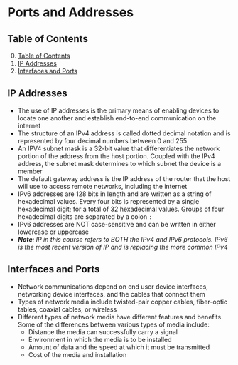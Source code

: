 # Ports and Addresses

## Table of Contents

0. [Table of Contents](#table-of-contents)
1. [IP Addresses](#ip-addresses)
2. [Interfaces and Ports](#interfaces-and-ports)

## IP Addresses

- The use of IP addresses is the primary means of enabling devices to locate one another and establish end-to-end communication on the internet
- The structure of an IPv4 address is called dotted decimal notation and is represented by four decimal numbers between 0 and 255
- An IPV4 subnet mask is a 32-bit value that differentiates the network portion of the address from the host portion. Coupled with the IPv4 address, the subnet mask determines to which subnet the device is a member
- The default gateway address is the IP address of the router that the host will use to access remote networks, including the internet
- IPv6 addresses are 128 bits in length and are written as a string of hexadecimal values. Every four bits is represented by a single hexadecimal digit; for a total of 32 hexadecimal values. Groups of four hexadecimal digits are separated by a colon `:`
- IPv6 addresses are NOT case-sensitive and can be written in either lowercase or uppercase
- ***Note**: IP in this course refers to BOTH the IPv4 and IPv6 protocols. IPv6 is the most recent version of IP and is replacing the more common IPv4*

## Interfaces and Ports

- Network communications depend on end user device interfaces, networking device interfaces, and the cables that connect them
- Types of network media include twisted-pair copper cables, fiber-optic tables, coaxial cables, or wireless
- Different types of network media have different features and benefits. Some of the differences between various types of media include:
    - Distance the media can successfully carry a signal
    - Environment in which the media is to be installed
    - Amount of data and the speed at which it must be transmitted
    - Cost of the media and installation
